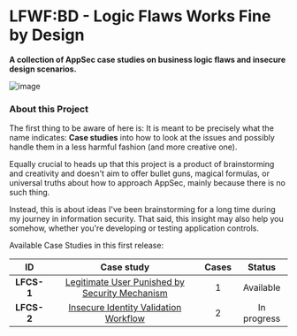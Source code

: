 # LFWF:BD - Logic Flaws Works Fine by Design
**A collection of AppSec case studies on business logic flaws and insecure design scenarios.**

![image](https://user-images.githubusercontent.com/89562876/183073831-20a71b0e-4f88-4510-80bc-3c1396ef66d8.png)



### About this Project 
The first thing to be aware of here is: It is meant to be precisely what the name indicates: **Case studies** into how to look at the issues and possibly handle them in a less harmful fashion (and more creative one).

Equally crucial to heads up that this project is a product of brainstorming and creativity and doesn't aim to offer bullet guns, magical formulas, or universal truths about how to approach AppSec, mainly because there is no such thing. 

Instead, this is about ideas I've been brainstorming for a long time during my journey in information security. That said, this insight may also help you somehow, whether you're developing or testing application controls. 



Available Case Studies in this first release:

| **ID** | **Case study**  |  **Cases**  | **Status**  |
| :-----: | :-----: | :-----: | :-----: | 
|**LFCS-1**|[Legitimate User Punished by Security Mechanism](https://github.com/s4dhulabs/LFWFBD/blob/main/Cases/LFCS-1.md)|1|Available
|**LFCS-2**|[Insecure Identity Validation Workflow](https://github.com/s4dhulabs/LFWFBD/blob/main/TVPS/LFSC-1.md) |2|In progress

<br>

